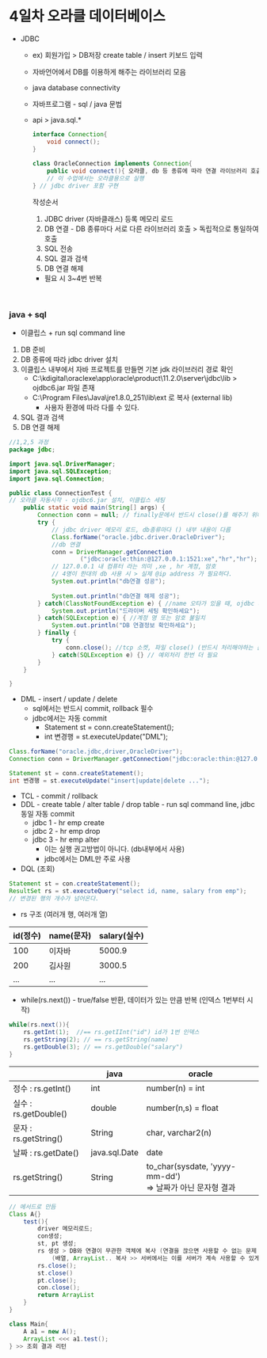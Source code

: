 # 4일차 오라클 데이터베이스

* JDBC

  * ex) 회원가입 > DB저장 create table / insert 키보드 입력

  * 자바언어에서 DB를 이용하게 해주는 라이브러리 모음

  * java database connectivity

  * 자바프로그램 - sql / java 문법

  * api > java.sql.*

    ```java
    interface Connection{
        void connect();
    }
     
    class OracleConnection implements Connection{
        public void connect(){ 오라클, db 등 종류에 따라 연결 라이브러리 호출 }
        // 이 수업에서는 오라클용으로 실행
    } // jdbc driver 포함 구현
    ```

    작성순서

    1. JDBC driver (자바클래스) 등록 메모리 로드
    2. DB 연결 - DB 종류마다 서로 다른 라이브러리 호출 > 독립적으로 통일하여 호출
    3. SQL 전송
    4. SQL 결과 검색
    5. DB 연결 해제

    * 필요 시 3~4번 반복

</br>

### java + sql

* 이클립스 + run sql command line

1. DB 준비
2. DB 종류에 따라 jdbc driver 설치
3. 이클립스 내부에서 자바 프로젝트를 만들면 기본 jdk 라이브러리 경로 확인
   * C:\kdigital\oraclexe\app\oracle\product\11.2.0\server\jdbc\lib > ojdbc6.jar 파일 존재
   * C:\Program Files\Java\jre1.8.0_251\lib\ext 로 복사 (external lib)
     * 사용자 환경에 따라 다를 수 있다. 
4. SQL 결과 검색
5. DB 연결 해제

```java
//1,2,5 과정
package jdbc;

import java.sql.DriverManager;
import java.sql.SQLException;
import java.sql.Connection;

public class ConnectionTest {
// 오라클 자동시작 - ojdbc6.jar 설치, 이클립스 세팅
	public static void main(String[] args) {
		Connection conn = null; // finally문에서 반드시 close()를 해주기 위해 바깥에 지정
		try {
			// jdbc driver 메모리 로드, db종류마다 () 내부 내용이 다름
			Class.forName("oracle.jdbc.driver.OracleDriver");
			//db 연결 
			conn = DriverManager.getConnection
					("jdbc:oracle:thin:@127.0.0.1:1521:xe","hr","hr");
			// 127.0.0.1 내 컴퓨터 라는 의미 ,xe , hr 계정, 암호
			// 4명이 한대의 db 사용 시 > 실제 @ip address 가 필요하다.
			System.out.println("db연결 성공");
		
			System.out.println("db연결 해제 성공");
		} catch(ClassNotFoundException e) { //name 오타가 있을 때, ojdbc 세팅이 안되어있을 때
			System.out.println("드라이버 세팅 확인하세요");
		} catch(SQLException e) { //계정 명 또는 암호 불일치
			System.out.println("DB 연결정보 확인하세요");
		} finally {
			try {
				conn.close(); //tcp 소켓, 파일 close() (반드시 처리해야하는 문장)
			} catch(SQLException e) {} // 예외처리 한번 더 필요
		}
	}

}
```

* DML - insert / update / delete
  * sql에서는 반드시 commit, rollback 필수
  * jdbc에서는 자동 commit
    * Statement st = conn.createStatement();
    * int 변경행 = st.executeUpdate("DML");

```java
Class.forName("oracle.jdbc,driver,OracleDriver");
Connection conn = DriverManager.getConnection("jdbc:oracle:thin:@127.0.0.1:1521:xe","hr","hr");

Statement st = conn.createStatement();
int 변경행 = st.executeUpdate("insert|update|delete ...");
```

* TCL - commit / rollback
* DDL - create table / alter table / drop table - run sql command line, jdbc 동일 자동 commit
  * jdbc 1 - hr emp create
  * jdbc 2 - hr emp drop
  * jdbc 3 - hr emp alter
    * 이는 실행 권고방법이 아니다. (db내부에서 사용)
    * jdbc에서는 DML만 주로 사용
* DQL (조회)

```java
Statement st = con.createStatement();
ResultSet rs = st.executeQuery("select id, name, salary from emp");
// 변경된 행의 개수가 넘어온다.
```

* rs 구조 (여러개 행, 여러개 열)

| id(정수) | name(문자) | salary(실수) |
| -------- | ---------- | ------------ |
| 100      | 이자바     | 5000.9       |
| 200      | 김사원     | 3000.5       |
| ...      | ...        | ...          |

* while(rs.next()) - true/false 반환, 데이터가 있는 만큼 반복 (인덱스 1번부터 시작)

```java
while(rs.next()){
    rs.getInt(1);  //== rs.getIInt("id") id가 1번 인덱스
    rs.getString(2); // == rs.getString(name)
    rs.getDouble(3); // == rs.getDouble("salary")
}
```

|                       | java          | oracle                                                       |
| --------------------- | ------------- | ------------------------------------------------------------ |
| 정수 : rs.getInt()    | int           | number(n) = int                                              |
| 실수 : rs.getDouble() | double        | number(n,s) = float                                          |
| 문자 : rs.getString() | String        | char, varchar2(n)                                            |
| 날짜 : rs.getDate()   | java.sql.Date | date                                                         |
| rs.getString()        | String        | to_char(sysdate, 'yyyy-mm-dd')<br />=> 날짜가 아닌 문자형 결과 |

```java
// 메서드로 만듬
Class A{}
	test(){
    	driver 메모리로드;
    	con생성;
   	 	st, pt 생성;
  	  	rs 생성 > DB와 연결이 무관한 객체에 복사 (연결을 끊으면 사용할 수 없는 문제 해결);
            (배열, ArrayList.. 복사 >> 서버에서는 이를 서버가 계속 사용할 수 있게 복사 해야함)
    	rs.close();
    	st.close()
        pt.close();
    	con.close();
        return ArrayList
	}
}

class Main{
    A a1 = new A();
    ArrayList <<< a1.test();
} >> 조회 결과 리턴
```

